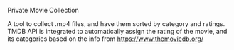 Private Movie Collection

A tool to collect .mp4 files, and have them sorted by category and ratings.
TMDB API is integrated to automatically assign the rating of the movie, and its categories based on the info from https://www.themoviedb.org/
